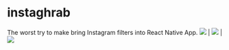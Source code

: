 # instaghrab
The worst try to make bring Instagram filters into React Native App.
![](https://i.imgur.com/ovwL9Bb.png) | ![](https://i.imgur.com/9VnZTQQ.png) | ![](https://i.imgur.com/a03ci25.png)

